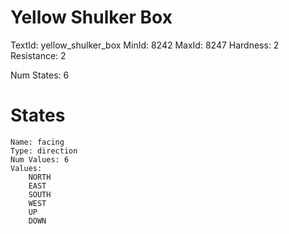# Yellow Shulker Box
TextId: yellow_shulker_box
MinId: 8242
MaxId: 8247
Hardness: 2
Resistance: 2

Num States: 6
# States
```
Name: facing
Type: direction
Num Values: 6
Values:
    NORTH
    EAST
    SOUTH
    WEST
    UP
    DOWN
```